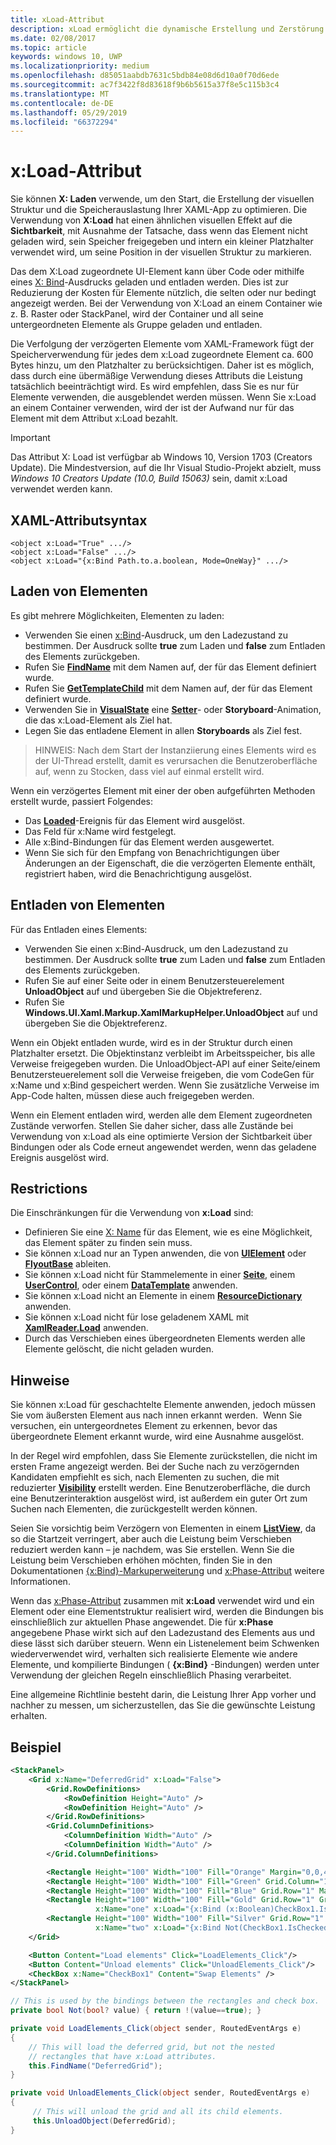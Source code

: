```yaml
---
title: xLoad-Attribut
description: xLoad ermöglicht die dynamische Erstellung und Zerstörung eines Elements und seiner untergeordneten Elemente, wodurch die Startzeit und Speicherverwendung gekürzt wird.
ms.date: 02/08/2017
ms.topic: article
keywords: windows 10, UWP
ms.localizationpriority: medium
ms.openlocfilehash: d85051aabdb7631c5bdb84e08d6d10a0f70d6ede
ms.sourcegitcommit: ac7f3422f8d83618f9b6b5615a37f8e5c115b3c4
ms.translationtype: MT
ms.contentlocale: de-DE
ms.lasthandoff: 05/29/2019
ms.locfileid: "66372294"
---
```

# <a name="xload-attribute"></a>x:Load-Attribut

Sie können **X: Laden** verwende, um den Start, die Erstellung der visuellen Struktur und die Speicherauslastung Ihrer XAML-App zu optimieren. Die Verwendung von **X:Load** hat einen ähnlichen visuellen Effekt auf die **Sichtbarkeit**, mit Ausnahme der Tatsache, dass wenn das Element nicht geladen wird, sein Speicher freigegeben und intern ein kleiner Platzhalter verwendet wird, um seine Position in der visuellen Struktur zu markieren.

Das dem X:Load zugeordnete UI-Element kann über Code oder mithilfe eines [X: Bind](x-bind-markup-extension.md)-Ausdrucks geladen und entladen werden. Dies ist zur Reduzierung der Kosten für Elemente nützlich, die selten oder nur bedingt angezeigt werden. Bei der Verwendung von X:Load an einem Container wie z. B. Raster oder StackPanel, wird der Container und all seine untergeordneten Elemente als Gruppe geladen und entladen.

Die Verfolgung der verzögerten Elemente vom XAML-Framework fügt der Speicherverwendung für jedes dem x:Load zugeordnete Element ca. 600 Bytes hinzu, um den Platzhalter zu berücksichtigen. Daher ist es möglich, dass durch eine übermäßige Verwendung dieses Attributs die Leistung tatsächlich beeinträchtigt wird. Es wird empfehlen, dass Sie es nur für Elemente verwenden, die ausgeblendet werden müssen. Wenn Sie x:Load an einem Container verwenden, wird der ist der Aufwand nur für das Element mit dem Attribut x:Load bezahlt.

> [!IMPORTANT]
> Das Attribut X: Load ist verfügbar ab Windows 10, Version 1703 (Creators Update). Die Mindestversion, auf die Ihr Visual Studio-Projekt abzielt, muss *Windows 10 Creators Update (10.0, Build 15063)* sein, damit x:Load verwendet werden kann.

## <a name="xaml-attribute-usage"></a>XAML-Attributsyntax

``` syntax
<object x:Load="True" .../>
<object x:Load="False" .../>
<object x:Load="{x:Bind Path.to.a.boolean, Mode=OneWay}" .../>
```

## <a name="loading-elements"></a>Laden von Elementen

Es gibt mehrere Möglichkeiten, Elementen zu laden:

- Verwenden Sie einen [x:Bind](x-bind-markup-extension.md)-Ausdruck, um den Ladezustand zu bestimmen. Der Ausdruck sollte **true** zum Laden und **false** zum Entladen des Elements zurückgeben.
- Rufen Sie [**FindName**](https://docs.microsoft.com/uwp/api/windows.ui.xaml.frameworkelement.findname) mit dem Namen auf, der für das Element definiert wurde.
- Rufen Sie [**GetTemplateChild**](https://docs.microsoft.com/uwp/api/windows.ui.xaml.controls.control.gettemplatechild) mit dem Namen auf, der für das Element definiert wurde.
- Verwenden Sie in [**VisualState**](https://docs.microsoft.com/uwp/api/Windows.UI.Xaml.VisualState) eine [**Setter**](https://docs.microsoft.com/uwp/api/Windows.UI.Xaml.Setter)- oder **Storyboard**-Animation, die das x:Load-Element als Ziel hat.
- Legen Sie das entladene Element in allen **Storyboards** als Ziel fest.

> HINWEIS: Nach dem Start der Instanziierung eines Elements wird es der UI-Thread erstellt, damit es verursachen die Benutzeroberfläche auf, wenn zu Stocken, dass viel auf einmal erstellt wird.

Wenn ein verzögertes Element mit einer der oben aufgeführten Methoden erstellt wurde, passiert Folgendes:

- Das [**Loaded**](https://docs.microsoft.com/uwp/api/windows.ui.xaml.frameworkelement.loaded)-Ereignis für das Element wird ausgelöst.
- Das Feld für x:Name wird festgelegt.
- Alle x:Bind-Bindungen für das Element werden ausgewertet.
- Wenn Sie sich für den Empfang von Benachrichtigungen über Änderungen an der Eigenschaft, die die verzögerten Elemente enthält, registriert haben, wird die Benachrichtigung ausgelöst.

## <a name="unloading-elements"></a>Entladen von Elementen

Für das Entladen eines Elements:

- Verwenden Sie einen x:Bind-Ausdruck, um den Ladezustand zu bestimmen. Der Ausdruck sollte **true** zum Laden und **false** zum Entladen des Elements zurückgeben.
- Rufen Sie auf einer Seite oder in einem Benutzersteuerelement **UnloadObject** auf und übergeben Sie die Objektreferenz.
- Rufen Sie **Windows.UI.Xaml.Markup.XamlMarkupHelper.UnloadObject** auf und übergeben Sie die Objektreferenz.

Wenn ein Objekt entladen wurde, wird es in der Struktur durch einen Platzhalter ersetzt. Die Objektinstanz verbleibt im Arbeitsspeicher, bis alle Verweise freigegeben wurden. Die UnloadObject-API auf einer Seite/einem Benutzersteuerelement soll die Verweise freigeben, die vom CodeGen für x:Name und x:Bind gespeichert werden. Wenn Sie zusätzliche Verweise im App-Code halten, müssen diese auch freigegeben werden.

Wenn ein Element entladen wird, werden alle dem Element zugeordneten Zustände verworfen. Stellen Sie daher sicher, dass alle Zustände bei Verwendung von x:Load als eine optimierte Version der Sichtbarkeit über Bindungen oder als Code erneut angewendet werden, wenn das geladene Ereignis ausgelöst wird.

## <a name="restrictions"></a>Restrictions

Die Einschränkungen für die Verwendung von **x:Load** sind:

- Definieren Sie eine [X: Name](x-name-attribute.md) für das Element, wie es eine Möglichkeit, das Element später zu finden sein muss.
- Sie können x:Load nur an Typen anwenden, die von [**UIElement**](https://docs.microsoft.com/uwp/api/Windows.UI.Xaml.UIElement) oder [**FlyoutBase**](https://docs.microsoft.com/uwp/api/Windows.UI.Xaml.Controls.Primitives.FlyoutBase) ableiten.
- Sie können x:Load nicht für Stammelemente in einer [**Seite**](https://docs.microsoft.com/uwp/api/windows.ui.xaml.controls.page), einem [**UserControl**](https://docs.microsoft.com/uwp/api/windows.ui.xaml.controls.usercontrol), oder einem [**DataTemplate**](https://docs.microsoft.com/uwp/api/Windows.UI.Xaml.DataTemplate) anwenden.
- Sie können x:Load nicht an Elemente in einem [**ResourceDictionary**](https://docs.microsoft.com/uwp/api/Windows.UI.Xaml.ResourceDictionary) anwenden.
- Sie können x:Load nicht für lose geladenem XAML mit [**XamlReader.Load**](https://docs.microsoft.com/uwp/api/windows.ui.xaml.markup.xamlreader.load) anwenden.
- Durch das Verschieben eines übergeordneten Elements werden alle Elemente gelöscht, die nicht geladen wurden.

## <a name="remarks"></a>Hinweise

Sie können x:Load für geschachtelte Elemente anwenden, jedoch müssen Sie vom äußersten Element aus nach innen erkannt werden.  Wenn Sie versuchen, ein untergeordnetes Element zu erkennen, bevor das übergeordnete Element erkannt wurde, wird eine Ausnahme ausgelöst.

In der Regel wird empfohlen, dass Sie Elemente zurückstellen, die nicht im ersten Frame angezeigt werden. Bei der Suche nach zu verzögernden Kandidaten empfiehlt es sich, nach Elementen zu suchen, die mit reduzierter [**Visibility**](https://docs.microsoft.com/uwp/api/windows.ui.xaml.uielement.visibility) erstellt werden. Eine Benutzeroberfläche, die durch eine Benutzerinteraktion ausgelöst wird, ist außerdem ein guter Ort zum Suchen nach Elementen, die zurückgestellt werden können.

Seien Sie vorsichtig beim Verzögern von Elementen in einem [**ListView**](https://docs.microsoft.com/uwp/api/Windows.UI.Xaml.Controls.ListView), da so die Startzeit verringert, aber auch die Leistung beim Verschieben reduziert werden kann – je nachdem, was Sie erstellen. Wenn Sie die Leistung beim Verschieben erhöhen möchten, finden Sie in den Dokumentationen [{x:Bind}-Markuperweiterung](x-bind-markup-extension.md) und [x:Phase-Attribut](x-phase-attribute.md) weitere Informationen.

Wenn das [x:Phase-Attribut](x-phase-attribute.md) zusammen mit **x:Load** verwendet wird und ein Element oder eine Elementstruktur realisiert wird, werden die Bindungen bis einschließlich zur aktuellen Phase angewendet. Die für **x:Phase** angegebene Phase wirkt sich auf den Ladezustand des Elements aus und diese lässt sich darüber steuern. Wenn ein Listenelement beim Schwenken wiederverwendet wird, verhalten sich realisierte Elemente wie andere Elemente, und kompilierte Bindungen ( **{x:Bind}** -Bindungen) werden unter Verwendung der gleichen Regeln einschließlich Phasing verarbeitet.

Eine allgemeine Richtlinie besteht darin, die Leistung Ihrer App vorher und nachher zu messen, um sicherzustellen, das Sie die gewünschte Leistung erhalten.

## <a name="example"></a>Beispiel

```xml
<StackPanel>
    <Grid x:Name="DeferredGrid" x:Load="False">
        <Grid.RowDefinitions>
            <RowDefinition Height="Auto" />
            <RowDefinition Height="Auto" />
        </Grid.RowDefinitions>
        <Grid.ColumnDefinitions>
            <ColumnDefinition Width="Auto" />
            <ColumnDefinition Width="Auto" />
        </Grid.ColumnDefinitions>

        <Rectangle Height="100" Width="100" Fill="Orange" Margin="0,0,4,4"/>
        <Rectangle Height="100" Width="100" Fill="Green" Grid.Column="1" Margin="4,0,0,4"/>
        <Rectangle Height="100" Width="100" Fill="Blue" Grid.Row="1" Margin="0,4,4,0"/>
        <Rectangle Height="100" Width="100" Fill="Gold" Grid.Row="1" Grid.Column="1" Margin="4,4,0,0"
                   x:Name="one" x:Load="{x:Bind (x:Boolean)CheckBox1.IsChecked, Mode=OneWay}"/>
        <Rectangle Height="100" Width="100" Fill="Silver" Grid.Row="1" Grid.Column="1" Margin="4,4,0,0"
                   x:Name="two" x:Load="{x:Bind Not(CheckBox1.IsChecked), Mode=OneWay}"/>
    </Grid>

    <Button Content="Load elements" Click="LoadElements_Click"/>
    <Button Content="Unload elements" Click="UnloadElements_Click"/>
    <CheckBox x:Name="CheckBox1" Content="Swap Elements" />
</StackPanel>
```

```csharp
// This is used by the bindings between the rectangles and check box.
private bool Not(bool? value) { return !(value==true); }

private void LoadElements_Click(object sender, RoutedEventArgs e)
{
    // This will load the deferred grid, but not the nested
    // rectangles that have x:Load attributes.
    this.FindName("DeferredGrid"); 
}

private void UnloadElements_Click(object sender, RoutedEventArgs e)
{
     // This will unload the grid and all its child elements.
     this.UnloadObject(DeferredGrid);
}
```

